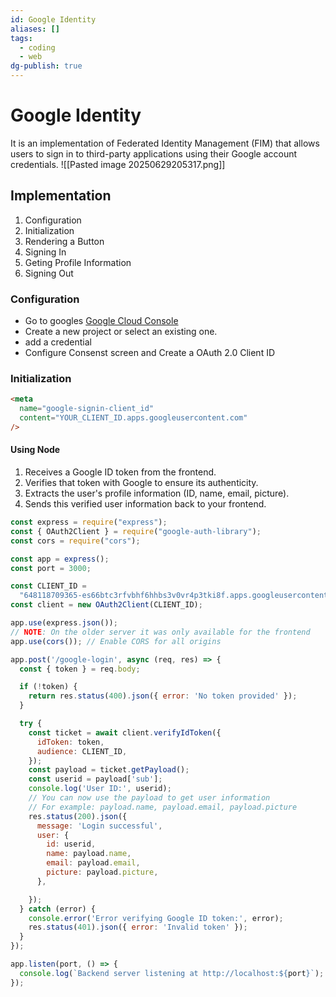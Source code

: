 ```yaml
---
id: Google Identity
aliases: []
tags:
  - coding
  - web
dg-publish: true
---
```

# Google Identity

It is an implementation of Federated Identity Management (FIM) that allows users to sign in to third-party applications using their Google account credentials.
![[Pasted image 20250629205317.png]]

## Implementation

1. Configuration
2. Initialization
3. Rendering a Button
4. Signing In
5. Geting Profile Information
6. Signing Out

### Configuration

- Go to googles [Google Cloud Console](https://console.cloud.google.com/)
- Create a new project or select an existing one.
- add a credential
- Configure Consenst screen and Create a OAuth 2.0 Client ID

### Initialization

```html
<meta
  name="google-signin-client_id"
  content="YOUR_CLIENT_ID.apps.googleusercontent.com"
/>

```

#### Using Node

   1. Receives a Google ID token from the frontend.
   2. Verifies that token with Google to ensure its authenticity.
   3. Extracts the user's profile information (ID, name, email, picture).
   4. Sends this verified user information back to your frontend.

```js
const express = require("express");
const { OAuth2Client } = require("google-auth-library");
const cors = require("cors");

const app = express();
const port = 3000;

const CLIENT_ID =
  "648118709365-es66btc3rfvbhf6hhbs3v0vr4p3tki8f.apps.googleusercontent.com";
const client = new OAuth2Client(CLIENT_ID);

app.use(express.json());
// NOTE: On the older server it was only available for the frontend
app.use(cors()); // Enable CORS for all origins

app.post('/google-login', async (req, res) => {
  const { token } = req.body;

  if (!token) {
    return res.status(400).json({ error: 'No token provided' });
  }

  try {
    const ticket = await client.verifyIdToken({
      idToken: token,
      audience: CLIENT_ID,
    });
    const payload = ticket.getPayload();
    const userid = payload['sub'];
    console.log('User ID:', userid);
    // You can now use the payload to get user information
    // For example: payload.name, payload.email, payload.picture
    res.status(200).json({
      message: 'Login successful',
      user: {
        id: userid,
        name: payload.name,
        email: payload.email,
        picture: payload.picture,
      },

    });
  } catch (error) {
    console.error('Error verifying Google ID token:', error);
    res.status(401).json({ error: 'Invalid token' });
  }
});

app.listen(port, () => {
  console.log(`Backend server listening at http://localhost:${port}`);
});

```

 
